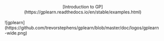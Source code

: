 
  <div align='center'>[Introduction to GP](https://gplearn.readthedocs.io/en/stable/examples.html)</div><br>
![gplearn](https://github.com/trevorstephens/gplearn/blob/master/doc/logos/gplearn-wide.png)
